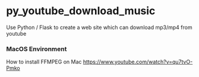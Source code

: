 # py_youtube_download_music
Use Python / Flask to create a web site which can download mp3/mp4 from youtube


### MacOS Environment
How to install FFMPEG on Mac
https://www.youtube.com/watch?v=qu7tvO-Pmko
